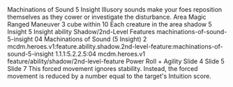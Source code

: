 <ability>
  <name>Machinations of Sound</name>
  <cost>5 Insight</cost>
  <flavor>Illusory sounds make your foes reposition themselves as they cower or investigate the disturbance.</flavor>
  <keywords>
    <keyword>Area</keyword>
    <keyword>Magic</keyword>
    <keyword>Ranged</keyword>
  </keywords>
  <type>Maneuver</type>
  <distance>3 cube within 10</distance>
  <target>Each creature in the area</target>
  <metadata>
    <class>shadow</class>
    <cost>5 Insight</cost>
    <cost_amount>5</cost_amount>
    <cost_resource>Insight</cost_resource>
    <feature_type>ability</feature_type>
    <file_dpath>Shadow/2nd-Level Features</file_dpath>
    <item_id>machinations-of-sound-5-insight</item_id>
    <item_index>04</item_index>
    <item_name>Machinations of Sound (5 Insight)</item_name>
    <level>2</level>
    <scc>mcdm.heroes.v1:feature.ability.shadow.2nd-level-feature:machinations-of-sound-5-insight</scc>
    <scdc>1.1.1:5.2.2.5:04</scdc>
    <source>mcdm.heroes.v1</source>
    <type>feature/ability/shadow/2nd-level-feature</type>
  </metadata>
  <effects>
    <effect type="roll">
      <roll>Power Roll + Agility</roll>
      <t1>Slide 4</t1>
      <t2>Slide 5</t2>
      <t3>Slide 7</t3>
    </effect>
    <effect type="mundane">This forced movement ignores stability. Instead, the forced movement is reduced by a number equal to the target&apos;s Intuition score.</effect>
  </effects>
</ability>
